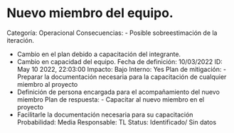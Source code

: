 # Nuevo miembro del equipo.

Categoría: Operacional
Consecuencias: - Posible sobreestimación de la iteración.
- Cambio en el plan debido a capacitación del integrante.
- Cambio en capacidad del equipo.
Fecha de definición: 10/03/2022
ID: May 10 2022, 22:03:00
Impacto: Bajo
Interno: Yes
Plan de mitigación: - Preparar la documentación necesaria para la capacitación de cualquier miembro al proyecto
- Definición de persona encargada para el acompañamiento del nuevo miembro
Plan de respuesta: - Capacitar al nuevo miembro en el proyecto
- Facilitarle la documentación necesaria para su capacitación
Probabilidad: Media
Responsable: TL
Status: Identificado/ Sin datos